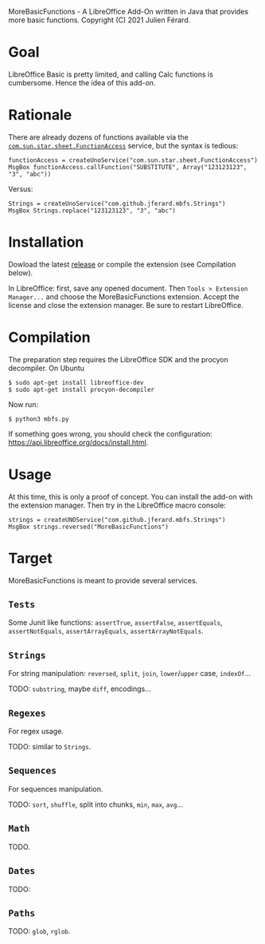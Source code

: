 MoreBasicFunctions - A LibreOffice Add-On written in Java that provides more basic functions.
Copyright (C) 2021 Julien Férard.

# Goal
LibreOffice Basic is pretty limited, and calling Calc functions is cumbersome. Hence the idea of this add-on. 

# Rationale
There are already dozens of functions available via the [`com.sun.star.sheet.FunctionAccess`](https://api.libreoffice.org/docs/idl/ref/servicecom_1_1sun_1_1star_1_1sheet_1_1FunctionAccess.html) service, but the syntax is tedious:

	functionAccess = createUnoService("com.sun.star.sheet.FunctionAccess")  
	MsgBox functionAccess.callFunction("SUBSTITUTE", Array("123123123", "3", "abc"))
	
Versus:

	Strings = createUnoService("com.github.jferard.mbfs.Strings")
	MsgBox Strings.replace("123123123", "3", "abc")

# Installation
Dowload the latest [release](https://github.com/jferard/MoreBasicFunctions/releases) or compile the extension (see Compilation below).

In LibreOffice: first, save any opened document.
Then `Tools > Extension Manager...` and choose the MoreBasicFunctions extension. Accept the license and close the extension manager. Be sure to restart LibreOffice.

# Compilation
The preparation step requires the LibreOffice SDK and the procyon decompiler. On Ubuntu

    $ sudo apt-get install libreoffice-dev
    $ sudo apt-get install procyon-decompiler

Now run:

    $ python3 mbfs.py

If something goes wrong, you should check the configuration: https://api.libreoffice.org/docs/install.html.

# Usage
At this time, this is only a proof of concept. You can install the add-on with the extension manager. Then try in the LibreOffice macro console:

    strings = createUNOService("com.github.jferard.mbfs.Strings")
    MsgBox strings.reversed("MoreBasicFunctions")

# Target
MoreBasicFunctions is meant to provide several services.

## `Tests`
Some Junit like functions: `assertTrue`, `assertFalse`, `assertEquals`, `assertNotEquals`,
`assertArrayEquals`, `assertArrayNotEquals`.

## `Strings`
For string manipulation: `reversed`, `split`, `join`, `lower`/`upper` case, `indexOf`... 

TODO: `substring`, maybe `diff`, encodings...

## `Regexes`
For regex usage.

TODO: similar to `Strings`.

## `Sequences`
For sequences manipulation.

TODO: `sort`, `shuffle`, split into chunks, `min`, `max`, `avg`...

## `Math`
TODO.

## `Dates`
TODO: 

## `Paths`
TODO: `glob`, `rglob`.

